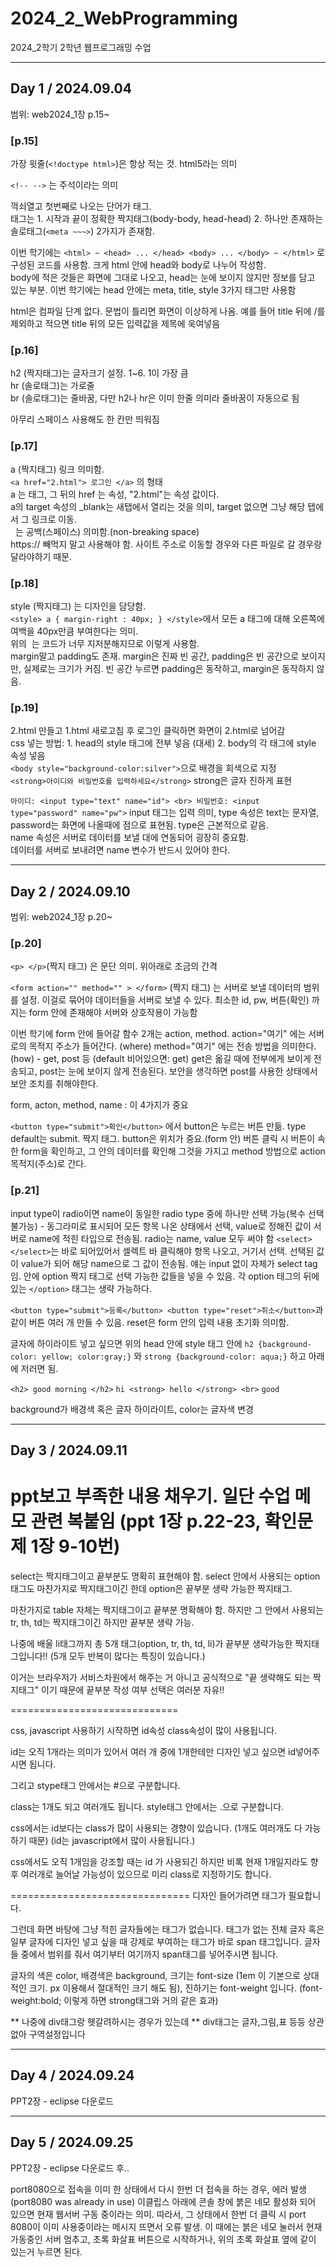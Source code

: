 # 2024_2_WebProgramming
2024_2학기 2학년 웹프로그래밍 수업

----------------------------------------------------------------------------

## Day 1 / 2024.09.04

범위: web2024_1장 p.15~

### [p.15]   
가장 윗줄(`<!doctype html>`)은 항상 적는 것. html5라는 의미    

`<!-- -->` 는 주석이라는 의미  

꺽쇠열고 첫번째로 나오는 단어가 태그.  
태그는 1. 시작과 끝이 정확한 짝지태그(body-body, head-head) 2. 하나만 존재하는 솔로태그(`<meta ~~~>`) 2가지가 존재함.  

이번 학기에는 `<html> ~ <head> ... </head> <body> ... </body> ~ </html>` 로 구성된 코드를 사용함. 크게 html 안에 head와 body로 나누어 작성함.  
body에 적은 것들은 화면에 그대로 나오고, head는 눈에 보이지 않지만 정보를 담고 있는 부분. 이번 학기에는 head 안에는 meta, title, style 3가지 태그만 사용함  

html은 컴파일 단계 없다. 문법이 틀리면 화면이 이상하게 나옴. 예를 들어 title 뒤에 /를 제외하고 적으면 title 뒤의 모든 입력값을 제목에 욱여넣음  

### [p.16]  
h2 (짝지태그)는 글자크기 설정. 1~6. 1이 가장 큼  
hr (솔로태그)는 가로줄  
br (솔로태그)는 줄바꿈, 다만 h2나 hr은 이미 한줄 의미라 줄바꿈이 자동으로 됨  

아무리 스페이스 사용해도 한 칸만 띄워짐
  
### [p.17]  
a (짝지태그) 링크 의미함.   
`<a href="2.html"> 로그인 </a>` 의 형태  
a 는 태그, 그 뒤의 href 는 속성, "2.html"는 속성 값이다.   
a의 target 속성의 _blank는 새탭에서 열리는 것을 의미, target 없으면 그냥 해당 탭에서 그 링크로 이동.  
&nbsp; 는 공백(스페이스) 의미함.(non-breaking space)  
https:// 빼먹지 말고 사용해야 함. 사이트 주소로 이동할 경우와 다른 파일로 갈 경우랑 달라야하기 때문.  

### [p.18]  
style (짝지태그) 는 디자인을 담당함.  
`<style> a { margin-right : 40px; } </style>`에서 모든 a 태그에 대해 오른쪽에 여백을 40px만큼 부여한다는 의미.  
위의 &nbsp;는 코드가 너무 지저분해지므로 이렇게 사용함.  
margin말고 padding도 존재. margin은 진짜 빈 공간, padding은 빈 공간으로 보이지만, 실제로는 크기가 커짐. 빈 공간 누르면 padding은 동작하고, margin은 동작하지 않음.  
  
### [p.19]  
2.html 만들고 1.html 새로고침 후 로그인 클릭하면 화면이 2.html로 넘어감  
css 넣는 방법: 1. head의 style 태그에 전부 넣음 (대세) 2. body의 각 태그에 style 속성 넣음  
`<body style="background-color:silver">`으로 배경을 회색으로 지정  
`<strong>아이디와 비밀번호를 입력하세요</strong>` strong은 글자 진하게 표현  

`아이디: <input type="text" name="id"> <br>
비밀번호: <input type="password" name="pw">`
input 태그는 입력 의미, type 속성은 text는 문자열, password는 화면에 나올때에 점으로 표현됨. type은 근본적으로 같음.  
name 속성은 서버로 데이터를 보낼 대에 연동되어 굉장히 중요함.  
데이터를 서버로 보내려면 name 변수가 반드시 있어야 한다.

----------------------------------------------------------------------------

## Day 2 / 2024.09.10

범위: web2024_1장 p.20~

### [p.20]
`<p> </p>`(짝지 태그) 은 문단 의미. 위아래로 조금의 간격

`<form action="" method="" > </form>` (짝지 태그) 는 서버로 보낼 데이터의 범위를 설정. 이걸로 묶어야 데이터들을 서버로 보낼 수 있다. 최소한 id, pw, 버튼(확인) 까지는 form 안에 존재해야 서버와 상호작용이 가능함

이번 학기에 form 안에 들어갈 함수 2개는 action, method.
action="여기" 에는 서버로의 목적지 주소가 들어간다. (where)
method="여기" 에는 전송 방법을 의미한다. (how) - get, post 등 (default 비어있으면: get)
get은 옮길 때에 전부에게 보이게 전송되고, post는 눈에 보이지 않게 전송된다.
보안을 생각하면 post를 사용한 상태에서 보안 조치를 취해야한다.

form, acton, method, name : 이 4가지가 중요

`<button type="submit">확인</button>` 에서 button은 누르는 버튼 만듦. type default는 submit. 짝지 태그. 
button은 위치가 중요.(form 안) 버튼 클릭 시 버튼이 속한 form을 확인하고, 그 안의 데이터를 확인해 그것을 가지고 method 방법으로 action 목적지(주소)로 간다.

### [p.21]
input type이 radio이면 name이 동일한 radio type 중에 하나만 선택 가능(복수 선택 불가능) - 동그라미로 표시되어 모든 항목 나온 상태에서 선택, value로 정해진 값이 서버로 name에 적힌 타입으로 전송됨. radio는 name, value 모두 써야 함
`<select> </select>`는 바로 되어있어서 셀렉트 바 클릭해야 항목 나오고, 거기서 선택. 선택된 값이 value가 되어 해당 name으로 그 값이 전송됨. 얘는 input 없이 자체가 select tag임. 안에 option 짝지 태그로 선택 가능한 값들을 넣을 수 있음. 각 option 태그의 뒤에 있는 `</option>` 태그는 생략 가능하다.

`<button type="submit">등록</button> <button type="reset">취소</button>`과 같이 버튼 여러 개 만들 수 있음. reset은 form 안의 입력 내용 초기화 의미함. 

글자에 하이라이트 넣고 싶으면 
위의 head 안에 style 태그 안에  `h2 {background-color: yellow; color:gray;}` 와 `strong {background-color: aqua;}` 하고 아래에 저러면 됨. 

`<h2> good morning </h2>` 
`hi <strong> hello </strong> <br>`
`good`

background가 배경색 혹은 글자 하이라이트, color는 글자색 변경

----------------------------------------------------------------------------

## Day 3 / 2024.09.11 
ppt보고 부족한 내용 채우기. 일단 수업 메모 관련 복붙임
(ppt 1장 p.22-23, 확인문제 1장 9-10번)
============================================

select는 짝지태그이고 끝부분도 명확히 표현해야 함.
select 안에서 사용되는 option태그도 마찬가지로 짝지태그이긴 한데 
option은 끝부분 생략 가능한 짝지태그.

마찬가지로
table 자체는 짝지태그이고 끝부분 명확해야 함.
하지만 그 안에서 사용되는 tr, th, td는 짝지태그이긴 하지만 끝부분 생략 가능.

나중에 배울 li태그까지 
총 5개 태그(option, tr, th, td, li)가 
끝부분 생략가능한 짝지태그입니다!!
(5개 모두 반복이 많다는 특징이 있습니다.)

이거는 브라우저가 서비스차원에서 해주는 거 아니고
공식적으로 "끝 생략해도 되는 짝지태그" 이기 때문에
끝부분 작성 여부 선택은 여러분 자유!!

=============================

css, javascript 사용하기 시작하면 id속성 class속성이 많이 사용됩니다.

id는 오직 1개라는 의미가 있어서
여러 개 중에 1개한테만 디자인 넣고 싶으면 id넣어주시면 됩니다.

그리고 stype태그 안에서는 #으로 구분합니다.

class는 1개도 되고 여러개도 됩니다.
style태그 안에서는 .으로 구분합니다.

css에서는 id보다는 class가 많이 사용되는 경향이 있습니다. (1개도 여러개도 다 가능하기 때문)
(id는 javascript에서 많이 사용됩니다.)

css에서도 오직 1개임을 강조할 때는 id 가 사용되긴 하지만
비록 현재 1개일지라도 향후 여러개로 늘어날 가능성이 있으므로 미리 class로 지정하기도 합니다.

===============================
디자인 들어가려면
태그가 필요합니다.

그런데 화면 바탕에 그냥 적힌 글자들에는 태그가 없습니다.
태그가 없는 전체 글자 혹은 일부 글자에 디자인 넣고 싶을 때
강제로 부여하는 태그가 바로 span 태그입니다.
글자들 중에서 범위를 줘서 여기부터 여기까지 span태그를 넣어주시면 됩니다.

글자의 색은 color, 배경색은 background, 
크기는 font-size (1em 이 기본으로 상대적인 크기. px 이용해서 절대적인 크기 해도 됨), 
진하기는 font-weight 입니다.
(font-weight:bold; 이렇게 하면 strong태그와 거의 같은 효과)

** 나중에 div태그랑 헷갈려하시는 경우가 있는데
** div태그는 글자,그림,표 등등 상관없아 구역설정입니다

----------------------------------------------------------------------------

## Day 4 / 2024.09.24
PPT2장 - eclipse 다운로드

----------------------------------------------------------------------------

## Day 5 / 2024.09.25
PPT2장 - eclipse 다운로드 후..

port8080으로 접속을 이미 한 상태에서 다시 한번 더 접속을 하는 경우, 에러 발생 (port8080 was already in use)
이클립스 아래에 콘솔 창에 붉은 네모 활성화 되어 있으면 현재 웹서버 구동 중이라는 의미. 따라서, 그 상태에서 한번 더 클릭 시 port 8080이 이미 사용중이라는 메시지 뜨면서 오류 발생. 이 때에는 붉은 네모 눌러서 현재 가동중인 서버 멈추고, 초록 화살표 버튼으로 시작하거나, 위의 초록 화살표 옆에 같이 있는거 누르면 된다.




